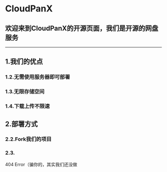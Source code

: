# CloudPanX
## 欢迎来到CloudPanX的开源页面，我们是开源的网盘服务
___
## 1.我们的优点
### 1.2.无需使用服务器即可部署
### 1.3.无限存储空间
### 1.4.下载上传不限速
## 2.部署方式
### 2.2.Fork我们的项目
### 2.3.
404 Error（骗你的，其实我们还没做
